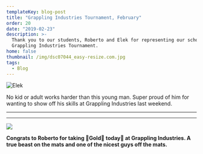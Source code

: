 ```yaml
---
templateKey: blog-post
title: "Grappling Industries Tournament, February"
order: 20
date: "2019-02-23"
description: >-
  Thank you to our students, Roberto and Elek for representing our school at the
  Grappling Industries Tournament.
home: false
thumbnail: /img/dsc07044_easy-resize.com.jpg
tags:
  - Blog
---
```


![](/img/no-kids-or-adult-works-harder-than-this-young-man.-super-proud-of-him-for-wanting-to-show-off-his-skills-_grapplingindustries-last-weekend.-.jpg "Elek ")

No kid or adult works harder than this young man. Super proud of him for wanting to show off his skills at Grappling Industries last weekend.

---

---

![](/img/congrats-roberto.jpg)

**Congrats to Roberto for taking 🥇Gold🥇 today🥋 at Grappling Industries. A true beast on the mats and one of the nicest guys off the mats.**
